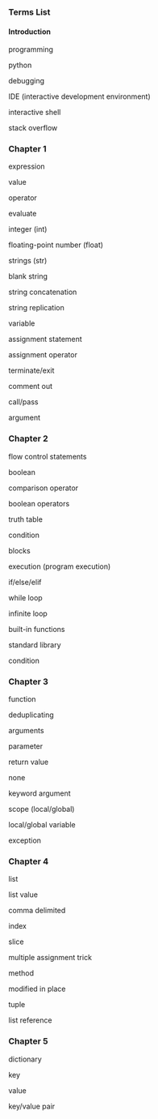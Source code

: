 ### Terms List

#### Introduction

programming

<!-- source code -->

<!-- if/else -->

python

debugging

<!-- strings -->

<!-- web scraping -->

<!-- interpreter -->

IDE (interactive development environment)

interactive shell

stack overflow

### Chapter 1

expression

value

operator

evaluate

<!-- precedence -->

<!-- data type -->

integer (int)

floating-point number (float)

strings (str)

blank string

string concatenation

string replication

variable

assignment statement

assignment operator

<!-- initialize -->

<!-- overwrite -->

<!-- file editor -->

terminate/exit

comment out

call/pass

argument

### Chapter 2

flow control statements

boolean

comparison operator

boolean operators

truth table

condition

blocks

execution (program execution)

if/else/elif

while loop

infinite loop

built-in functions

standard library

condition

### Chapter 3

function

deduplicating

arguments

parameter

return value

none

keyword argument

scope (local/global)

local/global variable

exception

### Chapter 4

list

list value

comma delimited

index

slice

multiple assignment trick

method

modified in place

tuple

list reference

### Chapter 5

dictionary

key

value

key/value pair
